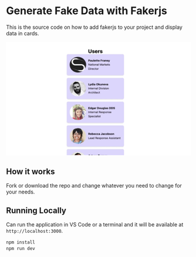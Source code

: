 # Generate Fake Data with Fakerjs

This is the source code on how to add fakerjs to your project and display data in cards.

![Fakerjs Demo](demo/demo2.gif)

## How it works

Fork or download the repo and change whatever you need to change for your needs.

## Running Locally

Can run the application in VS Code or a terminal and it will be available at `http://localhost:3000`.

```bash
npm install
npm run dev
```

